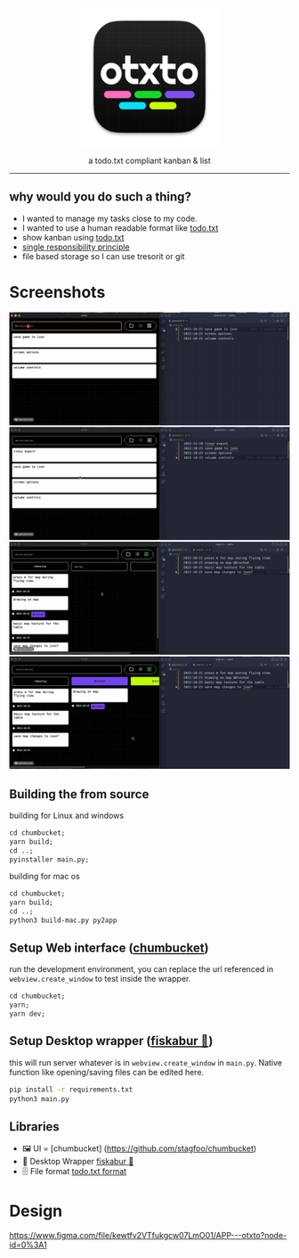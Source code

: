 <p align="center"><img width="250px" src="assets/Icon-256.png" />
</p>
<p align="center">a todo.txt compliant kanban & list</p>
<hr>

## why would you do such a thing?
- I wanted to manage my tasks close to my code.
- I wanted to use a human readable format like [todo.txt](https://github.com/todotxt/todo.txt)
- show kanban using [todo.txt](https://github.com/todotxt/todo.txt)
- [single responsibility principle](https://en.wikipedia.org/wiki/Single-responsibility_principle)
- file based storage so I can use tresorit or git

# Screenshots

<p align="center">
<img src=".readme/2022-12-28 18.12.51.gif" />
<img src=".readme/2022-12-28 18.14.08.gif" />
<img src=".readme/2022-12-28 18.18.53.gif" />
<img src=".readme/2022-12-28 18.19.19.gif" />
</p>

## Building the from source
building for Linux and windows
```
cd chumbucket;
yarn build;
cd ..;
pyinstaller main.py;
```
building for mac os
```
cd chumbucket;
yarn build;
cd ..;
python3 build-mac.py py2app
```

## Setup Web interface ([chumbucket](https://github.com/stagfoo/chumbucket))
run the development environment, you can replace the url referenced in `webview.create_window` to test inside the wrapper.
```
cd chumbucket;
yarn;
yarn dev;
```

## Setup Desktop wrapper ([fiskabur 🐡](https://github.com/stagfoo/fiskabur))
this will run server whatever is in `webview.create_window` in `main.py`. Native function like opening/saving files can be edited here.

```bash
pip install -r requirements.txt 
python3 main.py
```

## Libraries
- 🖼️ UI = [chumbucket] (https://github.com/stagfoo/chumbucket)
- 🍱 Desktop Wrapper [fiskabur 🐡](https://github.com/stagfoo/fiskabur)
- 🗄️ File format [todo.txt format](https://github.com/todotxt/todo.txt)


# Design
https://www.figma.com/file/kewtfv2VTfukgcw07LmO01/APP---otxto?node-id=0%3A1

<!-- # alternate Human Readable File Formats might use

- https://toml.io/en/
- https://pypi.org/project/tinydb/ -->